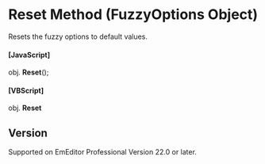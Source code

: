 # Reset Method (FuzzyOptions Object)

Resets the fuzzy options to default values.

#### \[JavaScript\]

obj. **Reset**();

#### \[VBScript\]

obj. **Reset**

## Version

Supported on EmEditor Professional Version 22.0 or later.

